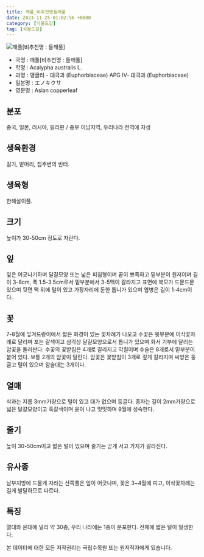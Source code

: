 ```yaml
---
title: 깨풀_비추천명들깨풀
date: 2023-11-25 01:02:56 +0800
category: [식물도감]
tag: [식물도감]
---
```




![깨풀[비추천명 : 들깨풀]](/fileUpload/plants/basic/Euphorbiaceae/Acalypha/2332/1_th2.JPG)
- 국명 : 깨풀[비추천명 : 들깨풀]
- 학명 : Acalypha australis L.
- 과명 : 앵글러 - 대극과 (Euphorbiaceae) APG Ⅳ- 대극과 (Euphorbiaceae)
- 일본명 : エノキクサ
- 영문명 : Asian copperleaf


## 분포
중국, 일본, 러시아, 필리핀 / 중부 이남지역, 우리나라 전역에 자생
## 생육환경
길가, 밭머리, 집주변의 빈터.
## 생육형
한해살이풀.
## 크기
높이가 30-50cm 정도로 자란다.
## 잎
잎은 어긋나기하며 달걀모양 또는 넓은 피침형이며 끝이 뾰족하고 밑부분이 원저이며 길이 3-8cm, 폭 1.5-3.5cm로서 밑부분에서 3-5맥이 갈라지고 표면에 복모가 드문드문 있으며 뒷면 맥 위에 털이 있고 가장자리에 둔한 톱니가 있으며 엽병은 길이 1-4cm이다.
## 꽃
7-8월에 잎겨드랑이에서 짧은 화경이 있는 꽃차례가 나오고 수꽃은 윗부분에 이삭꽃차례로 달리며 포는 갈색이고 삼각상 달걀모양으로서 톱니가 있으며 화서 기부에 달리는 암꽃을 둘러싼다. 수꽃의 꽃받침은 4개로 갈라지고 막질이며 수술은 8개로서 밑부분이 붙어 있다. 보통 2개의 암꽃이 달린다. 암꽃은 꽃받침이 3개로 깊게 갈라지며 씨방은 둥글고 털이 있으며 암술대는 3개이다.
## 열매
삭과는 지름 3mm가량으로 털이 있고 대가 없으며 둥글다. 종자는 길이 2mm가량으로 넓은 달걀모양이고 흑갈색이며 윤이 나고 밋밋하며 9월에 성숙한다.
## 줄기
높이 30-50cm이고 짧은 털이 있으며 줄기는 곧게 서고 가지가 갈라진다.
## 유사종
남부지방에 드물게 자라는 산쪽풀은 잎이 어긋나며, 꽃은 3~4월에 피고, 이삭꽃차례는 길게 발달하므로 다르다. 
## 특징
열대와 온대에 널리 약 30종, 우리 나라에는 1종이 분포한다. 전체에 짧은 털이 밀생한다.






본 데이터에 대한 모든 저작권리는 국립수목원 또는 원저작자에게 있습니다.
